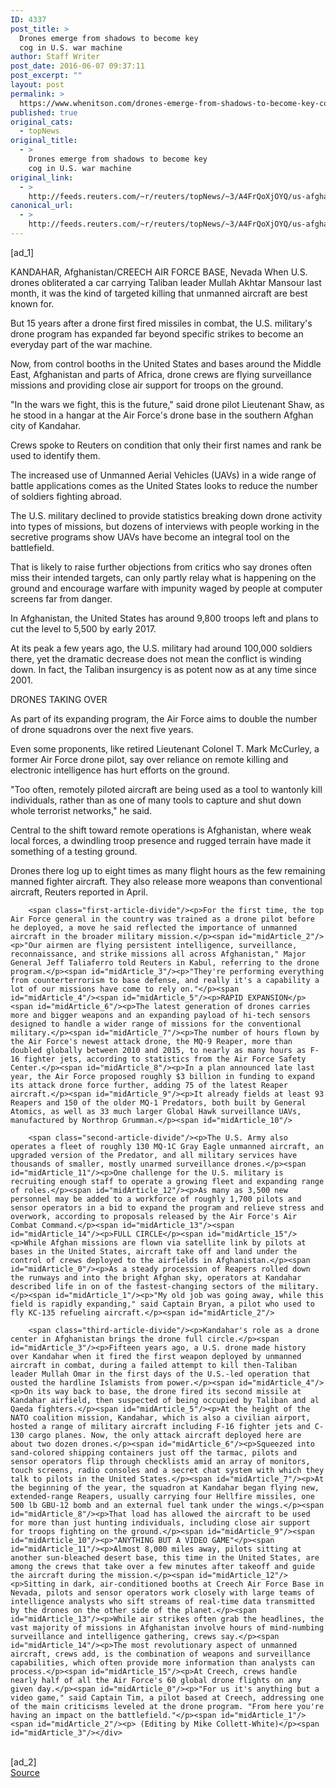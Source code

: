 ```yaml
---
ID: 4337
post_title: >
  Drones emerge from shadows to become key
  cog in U.S. war machine
author: Staff Writer
post_date: 2016-06-07 09:37:11
post_excerpt: ""
layout: post
permalink: >
  https://www.whenitson.com/drones-emerge-from-shadows-to-become-key-cog-in-u-s-war-machine/
published: true
original_cats:
  - topNews
original_title:
  - >
    Drones emerge from shadows to become key
    cog in U.S. war machine
original_link:
  - >
    http://feeds.reuters.com/~r/reuters/topNews/~3/A4FrQoXjOYQ/us-afghanistan-drones-insight-idUSKCN0YT0U0
canonical_url:
  - >
    http://feeds.reuters.com/~r/reuters/topNews/~3/A4FrQoXjOYQ/us-afghanistan-drones-insight-idUSKCN0YT0U0
---
```

 [ad_1]
<br><div id="articleText">
<span id="midArticle_start"/>

<span id="midArticle_0"/><span class="focusParagraph" readability="7"><p><span class="articleLocation">KANDAHAR, Afghanistan/CREECH AIR FORCE BASE, Nevada</span> When U.S. drones obliterated a car carrying Taliban leader Mullah Akhtar Mansour last month, it was the kind of targeted killing that unmanned aircraft are best known for.</p></span><span id="midArticle_1"/><p>But 15 years after a drone first fired missiles in combat, the U.S. military's drone program has expanded far beyond specific strikes to become an everyday part of the war machine.</p><span id="midArticle_2"/><p>Now, from control booths in the United States and bases around the Middle East, Afghanistan and parts of Africa, drone crews are flying surveillance missions and providing close air support for troops on the ground.</p><span id="midArticle_3"/><p>"In the wars we fight, this is the future," said drone pilot Lieutenant Shaw, as he stood in a hangar at the Air Force's drone base in the southern Afghan city of Kandahar.</p><span id="midArticle_4"/><p>Crews spoke to Reuters on condition that only their first names and rank be used to identify them.</p><span id="midArticle_5"/><p>The increased use of Unmanned Aerial Vehicles (UAVs) in a wide range of battle applications comes as the United States looks to reduce the number of soldiers fighting abroad.</p><span id="midArticle_6"/><p>The U.S. military declined to provide statistics breaking down drone activity into types of missions, but dozens of interviews with people working in the secretive programs show UAVs have become an integral tool on the battlefield.</p><span id="midArticle_7"/><p>That is likely to raise further objections from critics who say drones often miss their intended targets, can only partly relay what is happening on the ground and encourage warfare with impunity waged by people at computer screens far from danger.</p><span id="midArticle_8"/><p>In Afghanistan, the United States has around 9,800 troops left and plans to cut the level to 5,500 by early 2017.</p><span id="midArticle_9"/><p>At its peak a few years ago, the U.S. military had around 100,000 soldiers there, yet the dramatic decrease does not mean the conflict is winding down. In fact, the Taliban insurgency is as potent now as at any time since 2001.</p><span id="midArticle_10"/><span id="midArticle_11"/><p>DRONES TAKING OVER</p><span id="midArticle_12"/><p>As part of its expanding program, the Air Force aims to double the number of drone squadrons over the next five years.</p><span id="midArticle_13"/><p>Even some proponents, like retired Lieutenant Colonel T. Mark McCurley, a former Air Force drone pilot, say over reliance on remote killing and electronic intelligence has hurt efforts on the ground.</p><span id="midArticle_14"/><p>"Too often, remotely piloted aircraft are being used as a tool to wantonly kill individuals, rather than as one of many tools to capture and shut down whole terrorist networks," he said.</p><span id="midArticle_15"/><p>Central to the shift toward remote operations is Afghanistan, where weak local forces, a dwindling troop presence and rugged terrain have made it something of a testing ground.</p><span id="midArticle_0"/><p>Drones there log up to eight times as many flight hours as the few remaining manned fighter aircraft. They also release more weapons than conventional aircraft, Reuters reported in April.</p><span id="midArticle_1"/>
        
        <span class="first-article-divide"/><p>For the first time, the top Air Force general in the country was trained as a drone pilot before he deployed, a move he said reflected the importance of unmanned aircraft in the broader military mission.</p><span id="midArticle_2"/><p>"Our airmen are flying persistent intelligence, surveillance, reconnaissance, and strike missions all across Afghanistan," Major General Jeff Taliaferro told Reuters in Kabul, referring to the drone program.</p><span id="midArticle_3"/><p>"They're performing everything from counterterrorism to base defense, and really it's a capability a lot of our missions have come to rely on."</p><span id="midArticle_4"/><span id="midArticle_5"/><p>RAPID EXPANSION</p><span id="midArticle_6"/><p>The latest generation of drones carries more and bigger weapons and an expanding payload of hi-tech sensors designed to handle a wider range of missions for the conventional military.</p><span id="midArticle_7"/><p>The number of hours flown by the Air Force's newest attack drone, the MQ-9 Reaper, more than doubled globally between 2010 and 2015, to nearly as many hours as F-16 fighter jets, according to statistics from the Air Force Safety Center.</p><span id="midArticle_8"/><p>In a plan announced late last year, the Air Force proposed roughly $3 billion in funding to expand its attack drone force further, adding 75 of the latest Reaper aircraft.</p><span id="midArticle_9"/><p>It already fields at least 93 Reapers and 150 of the older MQ-1 Predators, both built by General Atomics, as well as 33 much larger Global Hawk surveillance UAVs, manufactured by Northrop Grumman.</p><span id="midArticle_10"/>
        
        <span class="second-article-divide"/><p>The U.S. Army also operates a fleet of roughly 130 MQ-1C Gray Eagle unmanned aircraft, an upgraded version of the Predator, and all military services have thousands of smaller, mostly unarmed surveillance drones.</p><span id="midArticle_11"/><p>One challenge for the U.S. military is recruiting enough staff to operate a growing fleet and expanding range of roles.</p><span id="midArticle_12"/><p>As many as 3,500 new personnel may be added to a workforce of roughly 1,700 pilots and sensor operators in a bid to expand the program and relieve stress and overwork, according to proposals released by the Air Force's Air Combat Command.</p><span id="midArticle_13"/><span id="midArticle_14"/><p>FULL CIRCLE</p><span id="midArticle_15"/><p>While Afghan missions are flown via satellite link by pilots at bases in the United States, aircraft take off and land under the control of crews deployed to the airfields in Afghanistan.</p><span id="midArticle_0"/><p>As a steady procession of Reapers rolled down the runways and into the bright Afghan sky, operators at Kandahar described life in on of the fastest-changing sectors of the military.</p><span id="midArticle_1"/><p>"My old job was going away, while this field is rapidly expanding," said Captain Bryan, a pilot who used to fly KC-135 refueling aircraft.</p><span id="midArticle_2"/>
        
        <span class="third-article-divide"/><p>Kandahar's role as a drone center in Afghanistan brings the drone full circle.</p><span id="midArticle_3"/><p>Fifteen years ago, a U.S. drone made history over Kandahar when it fired the first weapon deployed by unmanned aircraft in combat, during a failed attempt to kill then-Taliban leader Mullah Omar in the first days of the U.S.-led operation that ousted the hardline Islamists from power.</p><span id="midArticle_4"/><p>On its way back to base, the drone fired its second missile at Kandahar airfield, then suspected of being occupied by Taliban and al Qaeda fighters.</p><span id="midArticle_5"/><p>At the height of the NATO coalition mission, Kandahar, which is also a civilian airport, hosted a range of military aircraft including F-16 fighter jets and C-130 cargo planes. Now, the only attack aircraft deployed here are about two dozen drones.</p><span id="midArticle_6"/><p>Squeezed into sand-colored shipping containers just off the tarmac, pilots and sensor operators flip through checklists amid an array of monitors, touch screens, radio consoles and a secret chat system with which they talk to pilots in the United States.</p><span id="midArticle_7"/><p>At the beginning of the year, the squadron at Kandahar began flying new, extended-range Reapers, usually carrying four Hellfire missiles, one 500 lb GBU-12 bomb and an external fuel tank under the wings.</p><span id="midArticle_8"/><p>That load has allowed the aircraft to be used for more than just hunting individuals, including close air support for troops fighting on the ground.</p><span id="midArticle_9"/><span id="midArticle_10"/><p>"ANYTHING BUT A VIDEO GAME"</p><span id="midArticle_11"/><p>Almost 8,000 miles away, pilots sitting at another sun-bleached desert base, this time in the United States, are among the crews that take over a few minutes after takeoff and guide the aircraft during the mission.</p><span id="midArticle_12"/><p>Sitting in dark, air-conditioned booths at Creech Air Force Base in Nevada, pilots and sensor operators work closely with large teams of intelligence analysts who sift streams of real-time data transmitted by the drones on the other side of the planet.</p><span id="midArticle_13"/><p>While air strikes often grab the headlines, the vast majority of missions in Afghanistan involve hours of mind-numbing surveillance and intelligence gathering, crews say.</p><span id="midArticle_14"/><p>The most revolutionary aspect of unmanned aircraft, crews add, is the combination of weapons and surveillance capabilities, which often provide more information than analysts can process.</p><span id="midArticle_15"/><p>At Creech, crews handle nearly half of all the Air Force's 60 global drone flights on any given day.</p><span id="midArticle_0"/><p>"For us it's anything but a video game," said Captain Tim, a pilot based at Creech, addressing one of the main criticisms leveled at the drone program. "From here you're having an impact on the battlefield."</p><span id="midArticle_1"/><span id="midArticle_2"/><p> (Editing by Mike Collett-White)</p><span id="midArticle_3"/></div>
<br>[ad_2]
<br><a href="http://feeds.reuters.com/~r/reuters/topNews/~3/A4FrQoXjOYQ/us-afghanistan-drones-insight-idUSKCN0YT0U0">Source </a>